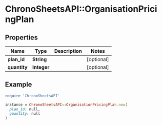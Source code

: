 # ChronoSheetsAPI::OrganisationPricingPlan

## Properties

| Name | Type | Description | Notes |
| ---- | ---- | ----------- | ----- |
| **plan_id** | **String** |  | [optional] |
| **quantity** | **Integer** |  | [optional] |

## Example

```ruby
require 'ChronoSheetsAPI'

instance = ChronoSheetsAPI::OrganisationPricingPlan.new(
  plan_id: null,
  quantity: null
)
```


